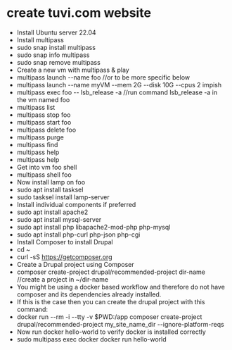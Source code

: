 # create tuvi.com website 
- Install Ubuntu server 22.04
- Install multipass
-   sudo snap install multipass
-   sudo snap info multipass
-   sudo snap remove multipass
- Create a new vm with multipass & play
-   multipass launch --name foo //or to be more specific below
-   multipass launch --name myVM --mem 2G --disk 10G --cpus 2 impish
-   multipass exec foo -- lsb_release -a //run command lsb_release -a in the vm named foo
-   multipass list
-   multipass stop foo
-   multipass start foo
-   multipass delete foo
-   multipass purge
-   multipass find
-   multipass help
-   multipass help <command>
- Get into vm foo shell
-   multipass shell foo
- Now install lamp on foo
-   sudo apt install tasksel
-   sudo tasksel install lamp-server
- Install individual components if preferred
-   sudo apt install apache2
-   sudo apt install mysql-server
-   sudo apt install php libapache2-mod-php php-mysql
-   sudo apt install php-curl php-json php-cgi
- Install Composer to install Drupal
-   cd ~
-   curl -sS https://getcomposer.org
- Create a Drupal project using Composer
-   composer create-project drupal/recommended-project dir-name //create a project in ~/dir-name
- You might be using a docker based workflow and therefore do not have composer and its dependencies already installed. 
- If this is the case then you can create the drupal project with this command:
-    docker run --rm -i --tty -v $PWD:/app composer create-project drupal/recommended-project my_site_name_dir --ignore-platform-reqs
- Now run docker hello-world to verify docker is installed correctly
-   sudo multipass exec docker docker run hello-world
